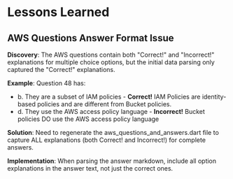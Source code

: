 # Lessons Learned

## AWS Questions Answer Format Issue
**Discovery**: The AWS questions contain both "Correct!" and "Incorrect!" explanations for multiple choice options, but the initial data parsing only captured the "Correct!" explanations.

**Example**: Question 48 has:
- b. They are a subset of IAM policies - **Correct!** IAM Policies are identity-based policies and are different from Bucket policies.
- d. They use the AWS access policy language - **Incorrect!** Bucket policies DO use the AWS access policy language

**Solution**: Need to regenerate the aws_questions_and_answers.dart file to capture ALL explanations (both Correct! and Incorrect!) for complete answers.

**Implementation**: When parsing the answer markdown, include all option explanations in the answer text, not just the correct ones.